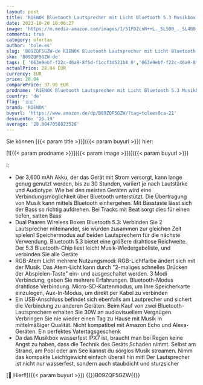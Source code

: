 ```yaml
---
layout: post
title: 'RIENOK Bluetooth Lautsprecher mit Licht Bluetooth 5.3 Musikbox Bass Kabellos Box mit IPX7 wasserdicht Stereo Sound Tragbar'
date: 2023-10-20 10:06:27
image: 'https://m.media-amazon.com/images/I/51FDZcnN++L._SL500_._SL400_.jpg'
comments: true
category: ofertas
author: 'tole.es'
slug: 'B09ZQF5GZW-de RIENOK Bluetooth Lautsprecher mit Licht Bluetooth 5.3...'
sku: 'B09ZQF5GZW-de'
tags: [ '663e9ebf-f22c-46a9-8f5d-f1ccf3d521b8_0','663e9ebf-f22c-46a9-8f5d-f1ccf3d521b8_4501','Arborist Merchandising Root','Elektronik & Foto','Kunden-Favoriten: Home Entertainment','Self Service','Special Features Stores','Tragbare Bluetooth-Lautsprecher','Tragbare Geräte','Tragbare Lautsprecher & Audio-Docks','Zubehör für tragbare Geräte','rienok','🇩🇪', ]
actualPrice: 28.04 EUR
currency: EUR
price: 28.04
comparePrice: 37.99 EUR
prodname: 'RIENOK Bluetooth Lautsprecher mit Licht Bluetooth 5.3 Musikbox Bass Kabellos Box mit IPX7 wasserdicht Stereo Sound Tragbar'
country: 'de'
flag: '🇩🇪'
brand: 'RIENOK'
buyurl: 'https://www.amazon.de/dp/B09ZQF5GZW/?tag=tolees0ca-21'
descuento: '26.19'
average: '28.0047058823528'
---
```


Sie können [{{< param title >}}]({{< param buyurl >}}) hier:

[![{{< param prodname >}}]({{< param image >}})]({{< param buyurl >}})

ℹ️:

- Der 3,600 mAh Akku, der das Gerät mit Strom versorgt, kann lange genug genutzt werden, bis zu 30 Stunden, variiert je nach Lautstärke und Audiotype. Wie bei den meisten Geräten wird eine Verbindungsmöglichkeit über Bluetooth unterstützt. Die Übertragung von Musik kann mittels Bluetooth einhergehen. Mit Basstaste lässt sich der Bass so richtig aufdrehen. Bei Tracks mit Beat sorgt dies für einen tiefen, satten Bass
- Dual Paaren Wireless Boxen Bluetooth 5.3: Verbinden Sie 2 Lautsprecher miteinander, sie würden zusammen zur gleichen Zeit spielen! Speichermodus auf beiden Lautsprechern für die nächste Verwendung. Bluetooth 5.3 bietet eine größere drahtlose Reichweite. Der 5.3 Bluetooth-Chip liest leicht Musik-Wiedergabeliste, und verbinden Sie alle Geräte
- RGB-Atem Licht mehrere Nutzungsmodi: RGB-Lichtfarbe ändert sich mit der Musik. Das Atem-Licht kann durch "2-maliges schnelles Drücken der Abspielen-Taste" ein- und ausgeschaltet werden. 3 Modi Verbindung, geben Sie mehrere Erfahrungen. Bluetooth-Modus drahtlose Verbindung. Micro-SD-Kartenmodus, um Ihre Speicherkarte einzulegen, Aux-In-Modus, um direkt per Kabel zu verbinden
- Ein USB-Anschluss befindet sich ebenfalls am Lautprecher und sichert die Verbindung zu anderen Geräten. Beim Kauf von zwei Bluetooth-Lautsprechern erhalten Sie 30W an audiovisuellem Vergnügen. Verbringen Sie nie wieder einen Tag zu Hause mit Musik in mittelmäßiger Qualität. Nicht kompatibel mit Amazon Echo und Alexa-Geräten. Ein perfektes Vatertagsgeschenk
- Da das Musikbox wasserfest IPX7 ist, braucht man bei Regen keine Angst zu haben, dass die Technik des Geräts Schaden nimmt. Selbst am Strand, am Pool oder am See kannst du sorglos Musik streamen. Nimm das kompakte Leichtgewicht einfach überall hin mit! Der Lautsprecher ist nicht nur wasserfest, sondern auch staubdicht und sturzsicher

[🛒 Hier!!]({{< param buyurl >}})
{{<world>}}B09ZQF5GZW{{</world>}}
